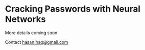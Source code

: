 # Cracking Passwords with Neural Networks

More details coming soon

Contact [hasan.haq@gmail.com](hasan.haq@gmail.com)
